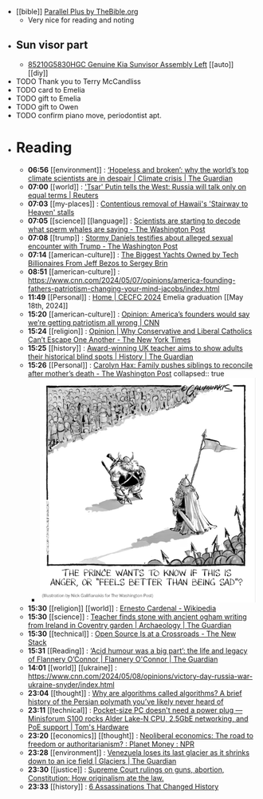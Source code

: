 - [[bible]] [Parallel Plus by TheBible.org](https://thebible.org/gt/index "Parallel Plus by TheBible.org")
	- Very nice for reading and noting
- ## Sun visor part
	- [85210G5830HGC Genuine Kia Sunvisor Assembly Left](https://www.kiapartsnow.com/genuine/kia-sunvisor-assy-lh~85210g5830hgc.html?vin=&make=Kia&model=Niro&year=2019&submodel=&extra1=&extra2=&filter=()&location=pd:8485312,85201A "85210G5830HGC Genuine Kia Sunvisor Assembly Left") [[auto]]  [[diy]]
- TODO Thank you to Terry McCandliss
- TODO card to Emelia
- TODO gift to Emelia
- TODO gift to Owen
- TODO confirm piano move, periodontist apt.
- # Reading
	- **06:56** [[environment]] : [‘Hopeless and broken’: why the world’s top climate scientists are in despair | Climate crisis | The Guardian](https://www.theguardian.com/environment/ng-interactive/2024/may/08/hopeless-and-broken-why-the-worlds-top-climate-scientists-are-in-despair "‘Hopeless and broken’: why the world’s top climate scientists are in despair | Climate crisis | The Guardian")
	- **07:00** [[world]] : ['Tsar' Putin tells the West: Russia will talk only on equal terms | Reuters](https://www.reuters.com/world/europe/tsar-putin-tells-west-russia-will-talk-only-equal-terms-2024-05-07/ "'Tsar' Putin tells the West: Russia will talk only on equal terms | Reuters")
	- **07:03** [[my-places]] : [Contentious removal of Hawaii's 'Stairway to Heaven' stalls](https://www.sfgate.com/hawaii/article/haiku-stairway-to-heaven-stalls-19444929.php "Contentious removal of Hawaii's 'Stairway to Heaven' stalls")
	- **07:05** [[science]] [[language]] : [Scientists are starting to decode what sperm whales are saying - The Washington Post](https://www.washingtonpost.com/science/2024/05/07/sperm-whale-alphabet-clicks/?utm_source=newsshowcase&utm_medium=gnews&utm_campaign=CDAqDwgAKgcICjCO1JQKMLfRdDDdhf0B&utm_content=rundown&gaa_at=g&gaa_n=ARTJ-U_FV3p1paF4QYe0qOMobcHbsY4YYl6u8RW3Zdl4YCW7kAaVhbNdprK7ivMWdjy9mcX_VZvJW4IDJVTOX4-nDNB6&gaa_ts=663b6736&gaa_sig=5x4Se4BAjR5RRxVWI5dN8Vk3eFqDZY-Yd7lJ1bYkffs4ocUpT4Uisx2icqdGkNT0b2G-VGy4sgMgHLMzVjLbFQ%3D%3D "Scientists are starting to decode what sperm whales are saying - The Washington Post")
	- **07:08** [[trump]] : [Stormy Daniels testifies about alleged sexual encounter with Trump - The Washington Post](https://www.washingtonpost.com/politics/2024/05/07/stormy-daniels-testimony-trump-hush-money-trial/?utm_source=newsshowcase&utm_medium=gnews&utm_campaign=CDAqDwgAKgcICjCO1JQKMLfRdDDdhf0B&utm_content=rundown&gaa_at=la&gaa_n=ARTJ-U_B9s4c8TFDE8sFk-Lxj1S1j4beD9LgRzGKn61Eai_tU_x0C4NTAXU2O_kR21sWGLqxk8LLgln_7sVNtbVhEjSn&gaa_ts=663b6736&gaa_sig=F-LbxVWodA3ywmnV0cDBlVnCSpZWs6Fp5EK5RH5amyv_hO-EXwQF1GOMJtzaSuchY7B9CKHA96T9UVTdX7rYow%3D%3D "Stormy Daniels testifies about alleged sexual encounter with Trump - The Washington Post")
	- **07:14** [[american-culture]] : [The Biggest Yachts Owned by Tech Billionaires From Jeff Bezos to Sergey Brin](https://www.businessinsider.com/biggest-yachts-owned-by-tech-billionaires-mark-zuckerberg-jeff-bezos-2024-5#sergey-brin-dragonfly-9 "The Biggest Yachts Owned by Tech Billionaires From Jeff Bezos to Sergey Brin")
	- **08:51** [[american-culture]] :  https://www.cnn.com/2024/05/07/opinions/america-founding-fathers-patriotism-changing-your-mind-jacobs/index.html
	- **11:49** [[Personal]] : [Home | CECFC 2024](https://www.cubstowolves.com/ "Home | CECFC 2024") Emelia graduation [[May 18th, 2024]]
	- **15:20** [[american-culture]] :  [Opinion: America’s founders would say we’re getting patriotism all wrong | CNN](https://www.cnn.com/2024/05/08/opinions/america-founding-fathers-patriotism-changing-your-mind-jacobs)
	- **15:24** [[religion]] :  [Opinion | Why Conservative and Liberal Catholics Can’t Escape One Another - The New York Times](https://www.nytimes.com/2024/05/08/opinion/pope-francis-catholic-church.html?smid=nytcore-ios-share&referringSource=articleShare)
	- **15:25** [[history]] :  [Award-winning UK teacher aims to show adults their historical blind spots | History | The Guardian](https://www.theguardian.com/education/article/2024/may/08/award-winning-uk-teacher-aims-to-show-adults-their-historical-blind-spots)
	- **15:26** [[Personal]] :  [Carolyn Hax: Family pushes siblings to reconcile after mother’s death - The Washington Post](https://www.washingtonpost.com/advice/2024/05/08/carolyn-hax-siblings-estrangement-grief/)
	  collapsed:: true
		- ![Screenshot_2024-05-08_15-28-48.png](../assets/Screenshot_2024-05-08_15-28-48_1715196585595_0.png)
	- **15:30** [[religion]] [[world]] :  [Ernesto Cardenal - Wikipedia](https://en.wikipedia.org/wiki/Ernesto_Cardenal)
	- **15:30** [[science]] :  [Teacher finds stone with ancient ogham writing from Ireland in Coventry garden | Archaeology | The Guardian](https://www.theguardian.com/science/article/2024/may/08/teacher-finds-stone-ancient-ogham-writing-ireland-coventry-garden)
	- **15:30** [[technical]] :  [Open Source Is at a Crossroads - The New Stack](https://thenewstack.io/open-source-is-at-a-crossroads/)
	- **15:31** [[Reading]] :  [‘Acid humour was a big part’: the life and legacy of Flannery O’Connor | Flannery O'Connor | The Guardian](https://www.theguardian.com/books/article/2024/may/08/flannery-oconnor-movie-maya-ethan-hawke)
	- **14:01** [[world]] [[ukraine]] :  https://www.cnn.com/2024/05/08/opinions/victory-day-russia-war-ukraine-snyder/index.html
	- **23:04** [[thought]] : [Why are algorithms called algorithms? A brief history of the Persian polymath you’ve likely never heard of](https://theconversation.com/why-are-algorithms-called-algorithms-a-brief-history-of-the-persian-polymath-youve-likely-never-heard-of-229286 "Why are algorithms called algorithms? A brief history of the Persian polymath you’ve likely never heard of")
	- **23:11** [[technical]] : [Pocket-size PC doesn't need a power plug — Minisforum S100 rocks Alder Lake-N CPU, 2.5GbE networking, and PoE support | Tom's Hardware](https://www.tomshardware.com/desktops/mini-pcs/pocket-size-pc-doesnt-need-a-power-plug-minisforum-s100-rocks-alder-lake-n-cpu-25gbe-networking-and-poe-support "Pocket-size PC doesn't need a power plug — Minisforum S100 rocks Alder Lake-N CPU, 2.5GbE networking, and PoE support | Tom's Hardware")
	- **23:20** [[economics]] [[thought]] : [Neoliberal economics: The road to freedom or authoritarianism? : Planet Money : NPR](https://www.npr.org/sections/money/2024/05/07/1249203297/neoliberal-economics-the-road-to-freedom-or-authoritarianism "Neoliberal economics: The road to freedom or authoritarianism? : Planet Money : NPR")
	- **23:28** [[environment]] : [Venezuela loses its last glacier as it shrinks down to an ice field | Glaciers | The Guardian](https://www.theguardian.com/environment/article/2024/may/08/venezuela-loses-its-last-glacier-as-it-shrinks-down-to-an-ice-field "Venezuela loses its last glacier as it shrinks down to an ice field | Glaciers | The Guardian")
	- **23:30** [[justice]] : [Supreme Court rulings on guns, abortion, Constitution: How originalism ate the law.](https://slate.com/originalism "Supreme Court rulings on guns, abortion, Constitution: How originalism ate the law.")
	- **23:33** [[history]] : [6 Assassinations That Changed History](https://www.thecollector.com/assassination-changed-history/ "6 Assassinations That Changed History")